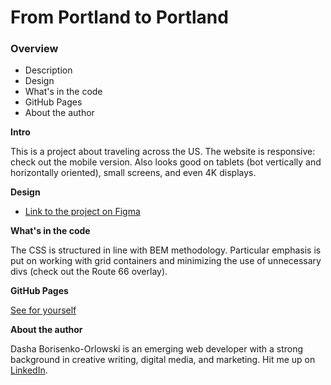 # From Portland to Portland

### Overview
* Description
* Design
* What's in the code
* GitHub Pages
* About the author

**Intro**

This is a project about traveling across the US. The website is responsive: check out the mobile version. Also looks good on tablets (bot vertically and horizontally oriented), small screens, and even 4K displays.   

**Design**

* [Link to the project on Figma](https://www.figma.com/file/lNsn9aE1Be6bvg9FeAzRXT/Sprint-3-From-Portland-to-Portland-desktop-mobile?node-id=0%3A1)

**What's in the code**

The CSS is structured in line with BEM methodology. Particular emphasis is put on working with grid containers and minimizing the use of unnecessary divs (check out the Route 66 overlay).

**GitHub Pages**

[See for yourself](https://avstrija.github.io/web_project_3/)

**About the author**

Dasha Borisenko-Orlowski is an emerging web developer with a strong background in creative writing, digital media, and marketing. Hit me up on [LinkedIn](https://www.linkedin.com/in/daria-borisenko-orlowski-a0228625). 